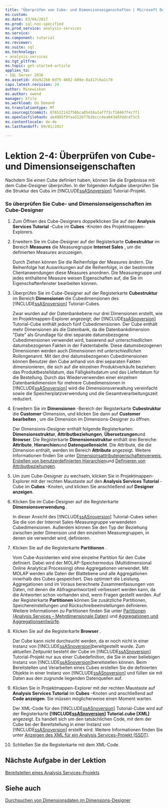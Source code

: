 ```yaml
---
title: "Überprüfen von Cube- und Dimensionseigenschaften | Microsoft Docs"
ms.custom: 
ms.date: 03/04/2017
ms.prod: sql-non-specified
ms.prod_service: analysis-services
ms.service: 
ms.component: tutorial
ms.reviewer: 
ms.suite: sql
ms.technology:
- analysis-services
ms.tgt_pltfrm: 
ms.topic: get-started-article
applies_to:
- SQL Server 2016
ms.assetid: dda922b8-6d75-4662-b09e-8a317c6a1c70
caps.latest.revision: 24
author: Minewiskan
ms.author: owend
manager: kfile
ms.workload: On Demand
ms.translationtype: MT
ms.sourcegitcommit: 876522142756bca05416a1afff3cf10467f4c7f1
ms.openlocfilehash: ab4985f9faa512b77b1bccc4ea043403ddcdf3c5
ms.contentlocale: de-de
ms.lasthandoff: 09/01/2017

---
```

# <a name="lesson-2-4---reviewing-cube-and-dimension-properties"></a>Lektion 2-4: Überprüfen von Cube- und Dimensionseigenschaften
Nachdem Sie einen Cube definiert haben, können Sie die Ergebnisse mit dem Cube-Designer überprüfen. In der folgenden Aufgabe überprüfen Sie die Struktur des Cubs im [!INCLUDE[ssASnoversion](../includes/ssasnoversion-md.md)] Tutorial-Projekt.  
  
### <a name="to-review-cube-and-dimension-properties-in-cube-designer"></a>So überprüfen Sie Cube- und Dimensionseigenschaften im Cube-Designer  
  
1.  Zum Öffnen des Cube-Designers doppelklicken Sie auf den **Analysis Services Tutorial** -Cube im **Cubes** -Knoten des Projektmappen-Explorers.  
  
2.  Erweitern Sie im Cube-Designer auf der Registerkarte **Cubestruktur** im Bereich **Measures** die Measuregruppe **Internet Sales** , um die definierten Measures anzuzeigen.  
  
    Durch Ziehen können Sie die Reihenfolge der Measures ändern. Die Reihenfolge hat Auswirkungen auf die Reihenfolge, in der bestimmte Clientanwendungen diese Measures anordnen. Die Measuregruppe und jedes enthaltene Measure weisen Eigenschaften auf, die Sie im Eigenschaftenfenster bearbeiten können.  
  
3.  Überprüfen Sie im Cube-Designer auf der Registerkarte **Cubestruktur** im Bereich **Dimensionen** die Cubedimensionen des [!INCLUDE[ssASnoversion](../includes/ssasnoversion-md.md)] Tutorial-Cubes.  
  
    Zwar wurden auf der Datenbankebene nur drei Dimensionen erstellt, wie im Projektmappen-Explorer angezeigt; der [!INCLUDE[ssASnoversion](../includes/ssasnoversion-md.md)] Tutorial-Cube enthält jedoch fünf Cubedimensionen. Der Cube enthält mehr Dimensionen als die Datenbank, da die Datenbankdimension "Date" als Grundlage für drei separate datumsbezogene Cubedimensionen verwendet wird, basierend auf unterschiedlichen datumsbezogenen Fakten in der Faktentabelle. Diese datumsbezogenen Dimensionen werden auch *Dimensionen mit unterschiedlichen Rollen*genannt. Mit den drei datumsbezogenen Cubedimensionen können Benutzer den Cube anhand von drei separaten Fakten dimensionieren, die sich auf die einzelnen Produktverkäufe beziehen: das Produktbestelldatum, das Fälligkeitsdatum und das Lieferdatum für die Bestellung. Durch das Wiederverwenden einer einzelnen Datenbankdimension für mehrere Cubedimensionen in [!INCLUDE[ssASnoversion](../includes/ssasnoversion-md.md)] wird die Dimensionsverwaltung vereinfacht sowie die Speicherplatzverwendung und die Gesamtverarbeitungszeit reduziert.  
  
4.  Erweitern Sie im **Dimensionen** -Bereich der Registerkarte **Cubestruktur** die **Customer**-Dimension, und klicken Sie dann auf **Customer bearbeiten** , um die Dimension im Dimensions-Designer zu öffnen.  
  
    Der Dimensions-Designer enthält folgende Registerkarten: **Dimensionsstruktur**, **Attributbeziehungen**, **Übersetzungen**und **Browser**. Die Registerkarte **Dimensionsstruktur** enthält drei Bereiche: **Attribute**, **Hierarchien**und **Datenquellensicht**. Die Attribute, die die Dimension enthält, werden im Bereich **Attribute** angezeigt. Weitere Informationen finden Sie unter [Dimensionsattributeigenschaftenverweis](../analysis-services/multidimensional-models/dimension-attribute-properties-reference.md), [Erstellen von benutzerdefinierten Hierarchien](../analysis-services/multidimensional-models/user-defined-hierarchies-create.md)und [Definieren von Attributbeziehungen](../analysis-services/multidimensional-models/attribute-relationships-define.md).  
  
5.  Um zum Cube-Designer zu wechseln, klicken Sie in Projektmappen-Explorer mit der rechten Maustaste auf den **Analysis Services Tutorial** -Cube im **Cubes** -Knoten, und klicken Sie anschließend auf **Designer anzeigen**.  
  
6.  Klicken Sie im Cube-Designer auf die Registerkarte **Dimensionsverwendung** .  
  
    In dieser Ansicht des [!INCLUDE[ssASnoversion](../includes/ssasnoversion-md.md)] Tutorial-Cubes sehen Sie die von der Internet Sales-Measuregruppe verwendeten Cubedimensionen. Außerdem können Sie den Typ der Beziehung zwischen jeder Dimension und den einzelnen Measuregruppen, in denen sie verwendet wird, definieren.  
  
7.  Klicken Sie auf die Registerkarte **Partitionen** .  
  
    Vom Cube-Assistenten wird eine einzelne Partition für den Cube definiert. Dabei wird der MOLAP-Speichermodus (Multidimensional Online Analytical Processing) ohne Aggregationen verwendet. Mit MOLAP werden alle Daten der Blattebene und alle Aggregationen innerhalb des Cubes gespeichert. Dies optimiert die Leistung. Aggregationen sind im Voraus berechnete Zusammenfassungen von Daten, mit denen die Abfrageantwortzeit verbessert werden kann, da die Antworten schon vorhanden sind, wenn Fragen gestellt werden. Auf der Registerkarte **Partitionen** können Sie zusätzliche Partitionen, Speichereinstellungen und Rückschreibeeinstellungen definieren. Weitere Informationen zu Partitionen finden Sie unter [Partitionen &#40;Analysis Services – Mehrdimensionale Daten&#41;](../analysis-services/multidimensional-models-olap-logical-cube-objects/partitions-analysis-services-multidimensional-data.md) und [Aggregationen und Aggregationsentwürfe](../analysis-services/multidimensional-models-olap-logical-cube-objects/aggregations-and-aggregation-designs.md).  
  
8.  Klicken Sie auf die Registerkarte **Browser** .  
  
    Der Cube kann nicht durchsucht werden, da er noch nicht in einer Instanz von [!INCLUDE[ssASnoversion](../includes/ssasnoversion-md.md)]bereitgestellt wurde. Zum aktuellen Zeitpunkt besteht der Cube im [!INCLUDE[ssASnoversion](../includes/ssasnoversion-md.md)] Tutorial-Projekt nur aus einer Cubedefinition, die Sie in einer beliebigen Instanz von [!INCLUDE[ssASnoversion](../includes/ssasnoversion-md.md)]bereitstellen können. Beim Bereitstellen und Verarbeiten eines Cubes erstellen Sie die definierten Objekte in einer Instanz von [!INCLUDE[ssASnoversion](../includes/ssasnoversion-md.md)] und füllen sie mit Daten aus den zugrunde liegenden Datenquellen auf.  
  
9. Klicken Sie in Projektmappen-Explorer mit der rechten Maustaste auf **Analysis Services Tutorial** im **Cubes** -Knoten und anschließend auf **Code anzeigen**. Sie müssen möglicherweise einen Moment warten.  
  
    Der XML-Code für den [!INCLUDE[ssASnoversion](../includes/ssasnoversion-md.md)] Tutorial-Cube wird auf der Registerkarte **[!INCLUDE[ssASnoversion](../includes/ssasnoversion-md.md)] Tutorial.cube [XML]** angezeigt. Es handelt sich um den tatsächlichen Code, mit dem der Cube bei der Bereitstellung in einer Instanz von [!INCLUDE[ssASnoversion](../includes/ssasnoversion-md.md)] erstellt wird. Weitere Informationen finden Sie unter [Anzeigen des XML für ein Analysis Services-Projekt &#40;SSDT&#41;](../analysis-services/multidimensional-models/view-the-xml-for-an-analysis-services-project-ssdt.md).  
  
10. Schließen Sie die Registerkarte mit dem XML-Code.  
  
## <a name="next-task-in-lesson"></a>Nächste Aufgabe in der Lektion  
[Bereitstellen eines Analysis Services-Projekts](../analysis-services/lesson-2-5-deploying-an-analysis-services-project.md)  
  
## <a name="see-also"></a>Siehe auch  
[Durchsuchen von Dimensionsdaten im Dimensions-Designer](../analysis-services/multidimensional-models/database-dimensions-browse-dimension-data-in-dimension-designer.md)  
  
  
  


